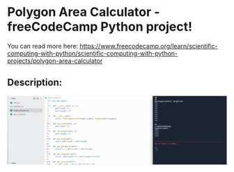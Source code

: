 # Polygon Area Calculator - freeCodeCamp Python project!
 
You can read more here: https://www.freecodecamp.org/learn/scientific-computing-with-python/scientific-computing-with-python-projects/polygon-area-calculator

<h2>Description:</h2>

![alt text](https://github.com/bjornarborge/polygon_area_calculator/blob/main/1.png?raw=true)
